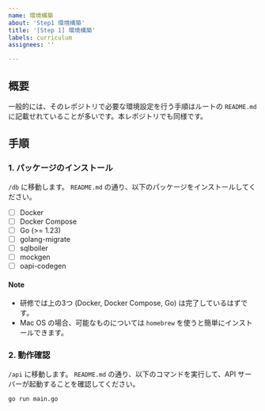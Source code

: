 ```yaml
---
name: 環境構築
about: 'Step1 環境構築'
title: '[Step 1] 環境構築'
labels: curriculum
assignees: ''

---
```


## 概要

一般的には、そのレポジトリで必要な環境設定を行う手順はルートの `README.md` に記載せれていることが多いです。本レポジトリでも同様です。

## 手順

### 1. パッケージのインストール

`/db` に移動します。
`README.md` の通り、以下のパッケージをインストールしてください。

- [ ] Docker
- [ ] Docker Compose
- [ ] Go (>= 1.23)
- [ ] golang-migrate
- [ ] sqlboiler
- [ ] mockgen
- [ ] oapi-codegen

#### Note

- 研修では上の3つ (Docker, Docker Compose, Go) は完了しているはずです。
- Mac OS の場合、可能なものについては `homebrew` を使うと簡単にインストールできます。

### 2. 動作確認

`/api` に移動します。
`README.md` の通り、以下のコマンドを実行して、API サーバーが起動することを確認してください。

```bash
go run main.go
```
